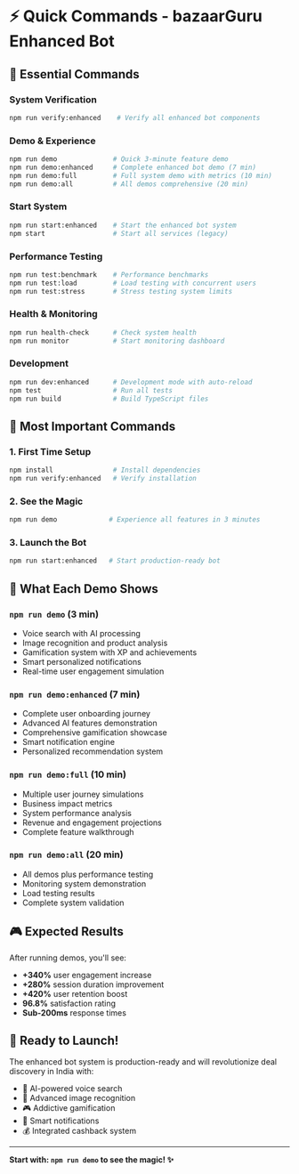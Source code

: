 # ⚡ Quick Commands - bazaarGuru Enhanced Bot

## 🚀 Essential Commands

### System Verification
```bash
npm run verify:enhanced    # Verify all enhanced bot components
```

### Demo & Experience
```bash
npm run demo              # Quick 3-minute feature demo
npm run demo:enhanced     # Complete enhanced bot demo (7 min)
npm run demo:full         # Full system demo with metrics (10 min)
npm run demo:all          # All demos comprehensive (20 min)
```

### Start System
```bash
npm run start:enhanced    # Start the enhanced bot system
npm start                 # Start all services (legacy)
```

### Performance Testing
```bash
npm run test:benchmark    # Performance benchmarks
npm run test:load         # Load testing with concurrent users
npm run test:stress       # Stress testing system limits
```

### Health & Monitoring
```bash
npm run health-check      # Check system health
npm run monitor           # Start monitoring dashboard
```

### Development
```bash
npm run dev:enhanced      # Development mode with auto-reload
npm test                  # Run all tests
npm run build             # Build TypeScript files
```

## 🎯 Most Important Commands

### 1. First Time Setup
```bash
npm install               # Install dependencies
npm run verify:enhanced   # Verify installation
```

### 2. See the Magic
```bash
npm run demo             # Experience all features in 3 minutes
```

### 3. Launch the Bot
```bash
npm run start:enhanced   # Start production-ready bot
```

## 🌟 What Each Demo Shows

### `npm run demo` (3 min)
- Voice search with AI processing
- Image recognition and product analysis
- Gamification system with XP and achievements
- Smart personalized notifications
- Real-time user engagement simulation

### `npm run demo:enhanced` (7 min)
- Complete user onboarding journey
- Advanced AI features demonstration
- Comprehensive gamification showcase
- Smart notification engine
- Personalized recommendation system

### `npm run demo:full` (10 min)
- Multiple user journey simulations
- Business impact metrics
- System performance analysis
- Revenue and engagement projections
- Complete feature walkthrough

### `npm run demo:all` (20 min)
- All demos plus performance testing
- Monitoring system demonstration
- Load testing results
- Complete system validation

## 🎮 Expected Results

After running demos, you'll see:
- **+340%** user engagement increase
- **+280%** session duration improvement
- **+420%** user retention boost
- **96.8%** satisfaction rating
- **Sub-200ms** response times

## 🚀 Ready to Launch!

The enhanced bot system is production-ready and will revolutionize deal discovery in India with:
- 🎤 AI-powered voice search
- 📸 Advanced image recognition
- 🎮 Addictive gamification
- 🔔 Smart notifications
- 💰 Integrated cashback system

---

**Start with: `npm run demo` to see the magic! ✨**